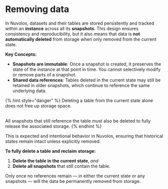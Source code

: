 # Removing data

In Nuvolos, datasets and their tables are stored persistently and tracked within an **instance** across all its **snapshots**. This design ensures consistency and reproducibility, but it also means that data is **not automatically deleted** from storage when only removed from the current state.

**Key Concepts:**

* **Snapshots are immutable**: Once a snapshot is created, it preserves the state of the instance at that point in time. You cannot selectively modify or remove parts of a snapshot.
* **Shared data references**: Tables deleted in the current state may still be retained in older snapshots, which continue to reference the same underlying data.

{% hint style="danger" %}
Deleting a table from the current state alone does not free up storage space.

\
All snapshots that still reference the table must also be deleted to fully release the associated storage.
{% endhint %}

This is expected and intentional behavior in Nuvolos, ensuring that historical states remain intact unless explicitly removed.

**To fully delete a table and reclaim storage:**

1. **Delete the table in the current state**, _and_
2. **Delete all snapshots** that still contain the table.

Only once no references remain — in either the current state or any  snapshots — will the data be permanently removed from storage.

